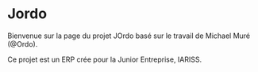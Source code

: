Jordo
========================

Bienvenue sur la page du projet JOrdo basé sur le travail de Michael Muré (@Ordo).

Ce projet est un ERP crée pour la Junior Entreprise, IARISS.